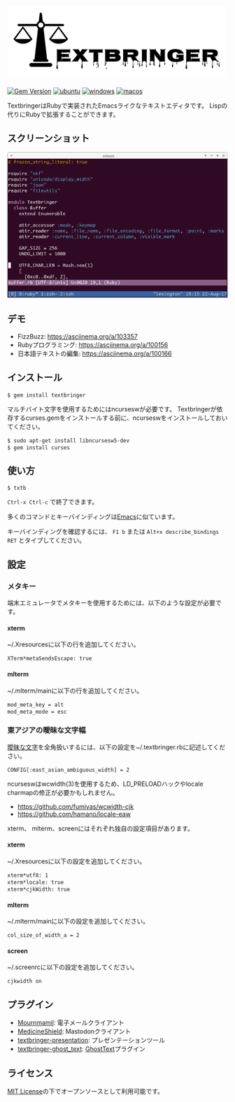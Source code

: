 # ![Textbringer](logo/logo.png)

[![Gem Version](https://badge.fury.io/rb/textbringer.svg)](https://badge.fury.io/rb/textbringer)
[![ubuntu](https://github.com/shugo/textbringer/workflows/ubuntu/badge.svg)](https://github.com/shugo/textbringer/actions?query=workflow%3Aubuntu)
[![windows](https://github.com/shugo/textbringer/workflows/windows/badge.svg)](https://github.com/shugo/textbringer/actions?query=workflow%3Awindows)
[![macos](https://github.com/shugo/textbringer/workflows/macos/badge.svg)](https://github.com/shugo/textbringer/actions?query=workflow%3Amacos)

TextbringerはRubyで実装されたEmacsライクなテキストエディタです。
Lispの代りにRubyで拡張することができます。

## スクリーンショット

![Screenshot](screenshot.png)

## デモ

* FizzBuzz: https://asciinema.org/a/103357
* Rubyプログラミング: https://asciinema.org/a/100156
* 日本語テキストの編集: https://asciinema.org/a/100166

## インストール

    $ gem install textbringer

マルチバイト文字を使用するためにはncurseswが必要です。
Textbringerが依存するcurses.gemをインストールする前に、ncurseswをインストールしておいてください。

    $ sudo apt-get install libncursesw5-dev
    $ gem install curses

## 使い方

    $ txtb

`Ctrl-x Ctrl-c` で終了できます。　

多くのコマンドとキーバインディングは[Emacs](https://www.gnu.org/software/emacs/)に似ています。

キーバインディングを確認するには、 `F1 b` または `Alt+x describe_bindings RET` とタイプしてください。

## 設定

### メタキー

端末エミュレータでメタキーを使用するためには、以下のような設定が必要です。

#### xterm

~/.Xresourcesに以下の行を追加してください。

    XTerm*metaSendsEscape: true

#### mlterm

~/.mlterm/mainに以下の行を追加してください。

    mod_meta_key = alt
    mod_meta_mode = esc

### 東アジアの曖昧な文字幅

[曖昧な文字](http://unicode.org/reports/tr11/#Ambiguous)を全角扱いするには、以下の設定を~/.textbringer.rbに記述してください。

    CONFIG[:east_asian_ambiguous_width] = 2

ncurseswはwcwidth(3)を使用するため、LD_PRELOADハックやlocale charmapの修正が必要かもしれません。

* https://github.com/fumiyas/wcwidth-cjk
* https://github.com/hamano/locale-eaw

xterm、 mlterm、screenにはそれぞれ独自の設定項目があります。

#### xterm

~/.Xresourcesに以下の設定を追加してください。

    xterm*utf8: 1
    xterm*locale: true
    xterm*cjkWidth: true

#### mlterm

~/.mlterm/mainに以下の設定を追加してください。

    col_size_of_width_a = 2

#### screen

~/.screenrcに以下の設定を追加してください。

    cjkwidth on

## プラグイン

* [Mournmamil](https://github.com/shugo/mournmail): 電子メールクライアント
* [MedicineShield](https://github.com/shugo/medicine_shield): Mastodonクライアント
* [textbringer-presentation](https://github.com/shugo/textbringer-presentation): プレゼンテーションツール
* [textbringer-ghost_text](https://github.com/shugo/textbringer-ghost_text): [GhostText](https://github.com/fregante/GhostText)プラグイン

## ライセンス

[MIT License](http://opensource.org/licenses/MIT)の下でオープンソースとして利用可能です。

